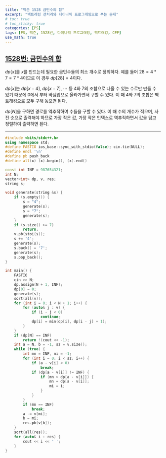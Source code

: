 ```yaml
---
title: "백준 1528 금민수의 합"
excerpt: "백트래킹 전처리와 다이나믹 프로그래밍으로 푸는 문제"
# toc: true
# toc_sticky: true
categories: [PS]
tags: [PS, 백준, 1528번, 다이나믹 프로그래밍, 백트래킹, CPP]
use_math: true
---
```


## [1528번: 금민수의 합](https://www.acmicpc.net/problem/1528)
  

$dp[x]$를 $x$를 만드는데 필요한 금민수들의 최소 개수로 정의하자. 예를 들어 $28 = 4 * 7 = 7 * 4$이므로 이 경우 $dp[28] = 4$이다.  

$dp[x]$는 $dp[x - 4]$, $dp[x - 7]$, ⋯ 등 4와 7의 조합으로 나올 수 있는 수로만 만들 수 있기 때문에 0에서 부터 바텀업으로 올라가면서 구할 수 있다. 이 때 4와 7의 조합은 백트래킹으로 모두 구해 놓으면 된다.  

$dp[N]$을 구하면 경로를 역추적하여 수들을 구할 수 있다. 이 때 수의 개수가 적으며, 사전 순으로 출력해야 하므로 가장 작은 값, 가장 작은 인덱스로 역추적하면서 값을 담고 정렬하여 출력하면 된다.  



---

```cpp
#include <bits/stdc++.h>
using namespace std;
#define FASTIO ios_base::sync_with_stdio(false); cin.tie(NULL);
#define endl '\n'
#define pb push_back
#define all(x) (x).begin(), (x).end()

const int INF = 987654321;
int N;
vector<int> dp, v, res;
string s;

void generate(string &s) {
    if (s.empty()) {
        s = "4";
        generate(s);
        s = "7";
        generate(s);
    }
    if (s.size() >= 7)
        return;
    v.pb(stoi(s));
    s += '4';
    generate(s);
    s.back() = '7';
    generate(s);
    s.pop_back();
}

int main() {
    FASTIO
    cin >> N;
    dp.assign(N + 1, INF);
    dp[0] = 0;
    generate(s);
    sort(all(v));
    for (int i = 0; i < N + 1; i++) {
        for (auto& j : v) {
            if (i - j < 0)
                continue;
            dp[i] = min(dp[i], dp[i - j] + 1);
        }
    }
    if (dp[N] == INF)
        return !(cout << -1);
    int a = N, b = -1, sz = v.size();
    while (true) {
        int mn = INF, mi = -1;
        for (int i = 0; i < sz; i++) {
            if (a - v[i] < 0)
                break;
            if (dp[a - v[i]] != INF) {
                if (mn > dp[a - v[i]]) {
                    mn = dp[a - v[i]];
                    mi = i;
                }
            }
        }
        if (mn == INF)
            break;
        a -= v[mi];
        b = mi;
        res.pb(v[b]);
    }
    sort(all(res));
    for (auto& i : res) {
        cout << i << ' ';
    }
}
```

<br>
<br>